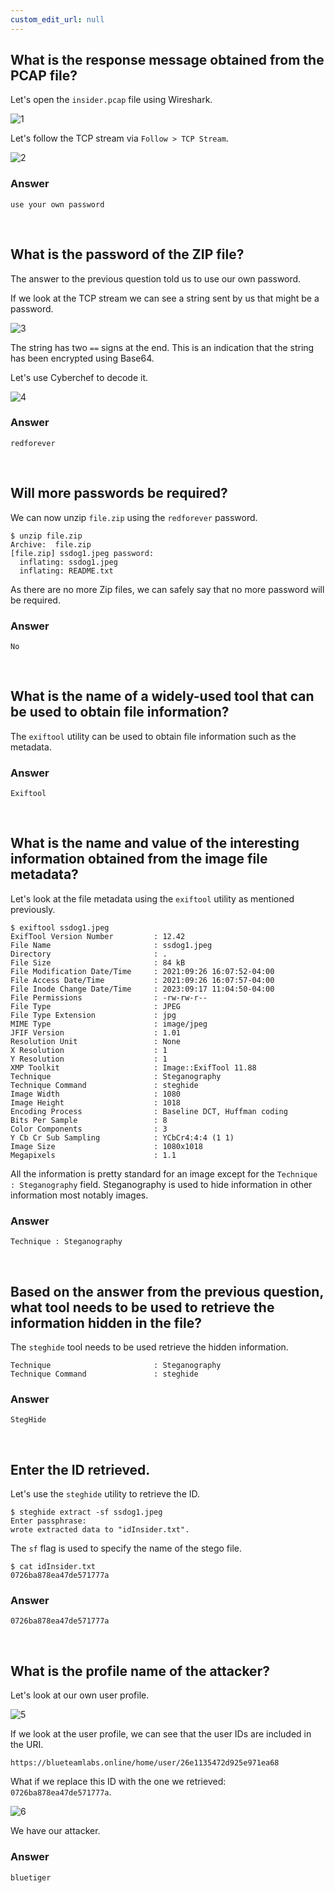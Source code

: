 ```yaml
---
custom_edit_url: null
---
```


## What is the response message obtained from the PCAP file?
Let's open the `insider.pcap` file using Wireshark.

![1](https://github.com/Knign/Write-ups/assets/110326359/1f6114b1-6bf0-4caa-b641-5dcf3f5f00c5)

Let's follow the TCP stream via `Follow > TCP Stream`.

![2](https://github.com/Knign/Write-ups/assets/110326359/36b2d84d-71b8-4d67-9a4e-daf50432f229)

### Answer
```
use your own password
```

&nbsp;

## What is the password of the ZIP file?
The answer to the previous question told us to use our own password.

If we look at the TCP stream we can see a string sent by us that might be a password.

![3](https://github.com/Knign/Write-ups/assets/110326359/6d63468f-4f58-4fcc-af6a-69582eca3b05)

The string has two `==` signs at the end. This is an indication that the string has been encrypted using Base64.

Let's use Cyberchef to decode it.

![4](https://github.com/Knign/Write-ups/assets/110326359/6cfc7113-0281-430e-84ff-6c4b5e935baa)

### Answer
```
redforever
```

&nbsp;

## Will more passwords be required?
We can now unzip `file.zip` using the `redforever` password.
```
$ unzip file.zip 
Archive:  file.zip
[file.zip] ssdog1.jpeg password: 
  inflating: ssdog1.jpeg             
  inflating: README.txt              
```
As there are no more Zip files, we can safely say that no more password will be required.
### Answer
```
No
```

&nbsp;

## What is the name of a widely-used tool that can be used to obtain file information?
The `exiftool` utility can be used to obtain file information such as the metadata.
### Answer
```
Exiftool
```

&nbsp;

## What is the name and value of the interesting information obtained from the image file metadata?
Let's look at the file metadata using the `exiftool` utility as mentioned previously.
```
$ exiftool ssdog1.jpeg 
ExifTool Version Number         : 12.42
File Name                       : ssdog1.jpeg
Directory                       : .
File Size                       : 84 kB
File Modification Date/Time     : 2021:09:26 16:07:52-04:00
File Access Date/Time           : 2021:09:26 16:07:57-04:00
File Inode Change Date/Time     : 2023:09:17 11:04:50-04:00
File Permissions                : -rw-rw-r--
File Type                       : JPEG
File Type Extension             : jpg
MIME Type                       : image/jpeg
JFIF Version                    : 1.01
Resolution Unit                 : None
X Resolution                    : 1
Y Resolution                    : 1
XMP Toolkit                     : Image::ExifTool 11.88
Technique                       : Steganography
Technique Command               : steghide
Image Width                     : 1080
Image Height                    : 1018
Encoding Process                : Baseline DCT, Huffman coding
Bits Per Sample                 : 8
Color Components                : 3
Y Cb Cr Sub Sampling            : YCbCr4:4:4 (1 1)
Image Size                      : 1080x1018
Megapixels                      : 1.1
```
All the information is pretty standard for an image except for the `Technique : Steganography` field. Steganography is used to hide information in other information most notably images.
### Answer
```
Technique : Steganography
```

&nbsp;

## Based on the answer from the previous question, what tool needs to be used to retrieve the information hidden in the file?
The `steghide` tool needs to be used retrieve the hidden information.
```
Technique                       : Steganography
Technique Command               : steghide
```
### Answer
```
StegHide
```

&nbsp;

## Enter the ID retrieved.
Let's use the `steghide` utility to retrieve the ID.
```
$ steghide extract -sf ssdog1.jpeg 
Enter passphrase: 
wrote extracted data to "idInsider.txt".
```
The `sf` flag is used to specify the name of the stego file.
```
$ cat idInsider.txt 
0726ba878ea47de571777a
```
### Answer
```
0726ba878ea47de571777a
```

&nbsp;

## What is the profile name of the attacker?
Let's look at our own user profile.

![5](https://github.com/Knign/Write-ups/assets/110326359/a53a9675-944f-4e01-b3f8-439dba2b6ed5)

If we look at the user profile, we can see that the user IDs are included in the URI.
```
https://blueteamlabs.online/home/user/26e1135472d925e971ea68
```
What if we replace this ID with the one we retrieved: `0726ba878ea47de571777a`.

![6](https://github.com/Knign/Write-ups/assets/110326359/c25b16d1-b2c3-4c2a-8799-acc49fc8b2ef)

We have our attacker.
### Answer
```
bluetiger
```
